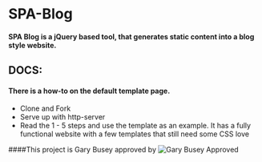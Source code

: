 # SPA-Blog

#### SPA Blog is a jQuery based tool, that generates static content into a blog style website.

## DOCS:
#### There is a how-to on the default template page.

<ul>
<li>Clone and Fork</li>
<li>Serve up with http-server</li>
<li>Read the 1 - 5 steps and use the template as an example. It has a fully functional website with a few templates that still need some CSS love</li>
</ul>


####This project is Gary Busey approved by
![Gary Busey Approved](https://cdn.meme.am/images/200x200/14841805.jpg)